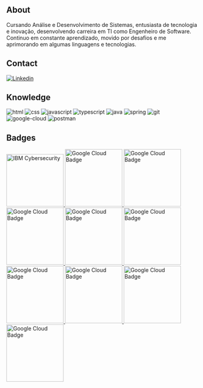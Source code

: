 ## About
Cursando Análise e Desenvolvimento de Sistemas, entusiasta de tecnologia e inovação, desenvolvendo carreira em TI como Engenheiro de Software. Continuo em constante aprendizado, movido por desafios e me aprimorando em algumas linguagens e tecnologias.

## Contact
[![Linkedin](https://img.shields.io/badge/LinkedIn-0077B5?style=for-the-badge&logo=linkedin&logoColor=white)](https://www.linkedin.com/in/jntneves/)

## Knowledge
<div style="display: inline_block">
    <img src="https://img.shields.io/badge/HTML5-E34F26?style=for-the-badge&logo=html5&logoColor=white" alt="html" />
    <img src="https://img.shields.io/badge/CSS3-1572B6?style=for-the-badge&logo=css3&logoColor=white" alt="css" />
    <img src="https://img.shields.io/badge/JavaScript-F7DF1E?style=for-the-badge&logo=javascript&logoColor=black" alt="javascript" />
    <img src="https://img.shields.io/badge/TypeScript-007ACC?style=for-the-badge&logo=typescript&logoColor=white" alt="typescript" />
    <img src="https://img.shields.io/badge/Java-ED8B00?style=for-the-badge&logo=java&logoColor=white" alt="java" />
    <img src="https://img.shields.io/badge/Spring-6DB33F?style=for-the-badge&logo=spring&logoColor=white" alt="spring" />
    <img src="https://img.shields.io/badge/GIT-E44C30?style=for-the-badge&logo=git&logoColor=white" alt="git" />
    <img src="https://img.shields.io/badge/Google_Cloud-4285F4?style=for-the-badge&logo=google-cloud&logoColor=white" alt="google-cloud" />
    <img src="https://camo.githubusercontent.com/879423585ed087f3c973857c43ba7e7d84f52c993d2c937055726339fbf921d9/68747470733a2f2f696d672e736869656c64732e696f2f62616467652f506f73746d616e2d4646364333373f7374796c653d666f722d7468652d6261646765266c6f676f3d506f73746d616e266c6f676f436f6c6f723d7768697465" alt="postman" />
</div>

## Badges

  <a href="https://www.credly.com/badges/3e104c17-6c0e-46dd-829f-a4251a3c76ae/public_url" target="_blank" rel="noreferrer noopener">
  <img src="https://images.credly.com/size/340x340/images/50b96632-6cbb-40b7-ac0e-b83f49ff7f94/image.png"
       alt="IBM Cybersecurity" width=150px height=137px>
    </a>
  <a href="https://www.cloudskillsboost.google/public_profiles/05372526-c2c7-413d-9947-14fcd12a8d57/badges/2672586" target="_blank" rel="noreferrer noopener">
  <img src="https://cdn.qwiklabs.com/xRejIPM4k6VgI8%2B%2B2Nz5bFHFx8PwK0nn9oQofkJOsS4%3D"
       alt="Google Cloud Badge" width=150px>
    </a>
  <a href="https://www.cloudskillsboost.google/public_profiles/05372526-c2c7-413d-9947-14fcd12a8d57/badges/2638196" target="_blank" rel="noreferrer noopener">
  <img src="https://cdn.qwiklabs.com/P2g%2BoVUAnIwMcfvlLGRH5oEUFQQtDtJ56ljwLTrrXNQ%3D"
       alt="Google Cloud Badge" width=150px>
    </a>
  <a href="https://www.cloudskillsboost.google/public_profiles/05372526-c2c7-413d-9947-14fcd12a8d57/badges/2652533" target="_blank" rel="noreferrer noopener">
  <img src="https://cdn.qwiklabs.com/s41NLIs1riSUylD8%2FIfAfxIosbDQsQM0ONnRR1Mv73Y%3D"
       alt="Google Cloud Badge" width=150px>
    </a>
  <a href="https://www.cloudskillsboost.google/public_profiles/05372526-c2c7-413d-9947-14fcd12a8d57/badges/2661516" target="_blank" rel="noreferrer noopener">
  <img src="https://cdn.qwiklabs.com/txbeb17AOTs7XofPNwoBttTsQDcYjGr9UiR0%2B%2FL83eI%3D"
       alt="Google Cloud Badge" width=150px>
    </a>
  <a href="https://www.cloudskillsboost.google/public_profiles/05372526-c2c7-413d-9947-14fcd12a8d57/badges/2672823" target="_blank" rel="noreferrer noopener">
  <img src="https://cdn.qwiklabs.com/4CKPsTHZga2arNEoq8rWdWt%2Bp7e%2FwqNG5K4h1mg8%2Fno%3D"
       alt="Google Cloud Badge" width=150px>
    </a>
  <a href="https://www.cloudskillsboost.google/public_profiles/05372526-c2c7-413d-9947-14fcd12a8d57/badges/2655134" target="_blank" rel="noreferrer noopener">
  <img src="https://cdn.qwiklabs.com/qigZkhvg9KqENz%2FVGMdHGLby%2FUQ%2Bhr1id2Cbp0GxSvs%3D"
       alt="Google Cloud Badge" width=150px>
    </a>
  <a href="https://www.cloudskillsboost.google/public_profiles/05372526-c2c7-413d-9947-14fcd12a8d57/badges/2655175" target="_blank" rel="noreferrer noopener">
  <img src="https://cdn.qwiklabs.com/SOUHCWvev6HmfC5QztXJd%2BCkSK8%2B3WGWg%2BF%2Fww%2FfqXA%3D"
       alt="Google Cloud Badge" width=150px>
    </a>
  <a href="https://www.cloudskillsboost.google/public_profiles/05372526-c2c7-413d-9947-14fcd12a8d57/badges/2672922" target="_blank" rel="noreferrer noopener">
  <img src="https://cdn.qwiklabs.com/fUkNC8Ujw5C3fdqhXntXppEGL%2BupKOgvE42GWf4Oo68%3D"
       alt="Google Cloud Badge" width=150px>
    </a>
  <a href="https://www.cloudskillsboost.google/public_profiles/05372526-c2c7-413d-9947-14fcd12a8d57/badges/2673083" target="_blank" rel="noreferrer noopener">
  <img src="https://cdn.qwiklabs.com/%2BfUNwBxkIaRRdkzbDGS6GW%2BBbMbyXO6F%2BJg%2B3QrSXeA%3D"
       alt="Google Cloud Badge" width=150px>
    </a>
